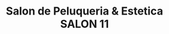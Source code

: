 ---
title: "Salon de Peluqueria & Estetica SALON 11"
url: /roquetas-de-mar/salon-de-peluqueria-y-estetica-salon-11/
shop: peluquería
---